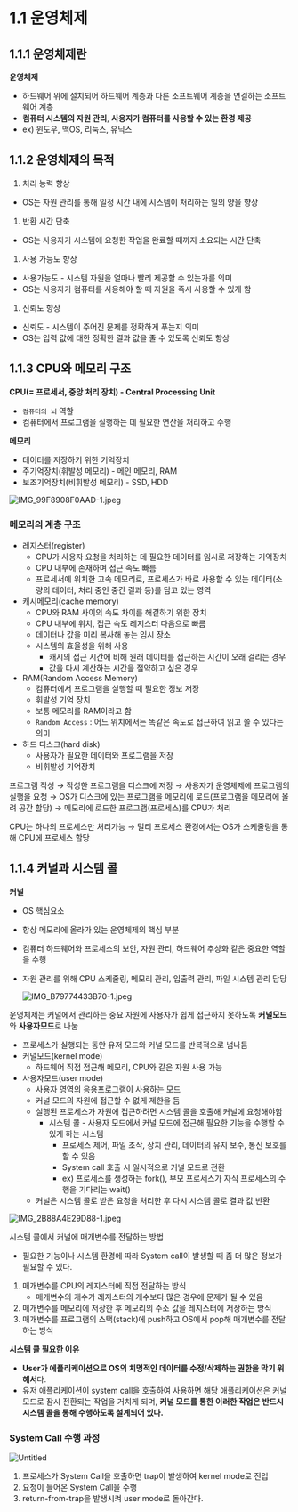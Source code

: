 # 1.1 운영체제

## 1.1.1 운영체제란

**운영체제**

- 하드웨어 위에 설치되어 하드웨어 계층과 다른 소프트웨어 계층을 연결하는 소프트웨어 계층
- **컴퓨터 시스템의 자원 관리**, **사용자가 컴퓨터를 사용할 수 있는 환경 제공**
- ex) 윈도우, 맥OS, 리눅스, 유닉스

## 1.1.2 운영체제의 목적

1. 처리 능력 향상
- OS는 자원 관리를 통해 일정 시간 내에 시스템이 처리하는 일의 양을 향상

1. 반환 시간 단축
- OS는 사용자가 시스템에 요청한 작업을 완료할 때까지 소요되는 시간 단축

1. 사용 가능도 향상
- 사용가능도 - 시스템 자원을 얼마나 빨리 제공할 수 있는가를 의미
- OS는 사용자가 컴퓨터를 사용해야 할 때 자원을 즉시 사용할 수 있게 함

1. 신뢰도 향상
- 신뢰도 - 시스템이 주어진 문제를 정확하게 푸는지 의미
- OS는 입력 값에 대한 정확한 결과 값을 줄 수 있도록 신뢰도 향상

## 1.1.3 CPU와 메모리 구조

**CPU(= 프로세서, 중앙 처리 장치) - Central Processing Unit**

- `컴퓨터의 뇌` 역할
- 컴퓨터에서 프로그램을 실행하는 데 필요한 연산을 처리하고 수행

**메모리**

- 데이터를 저장하기 위한 기억장치
- 주기억장치(휘발성 메모리) - 메인 메모리, RAM
- 보조기억장치(비휘발성 메모리) - SSD, HDD

![IMG_99F8908F0AAD-1.jpeg](https://github.com/team-replace/replace-android/assets/50761690/9caf1486-371b-4d28-9baa-eb3f8e4ed47c)

### 메모리의 계층 구조

- 레지스터(register)
    - CPU가 사용자 요청을 처리하는 데 필요한 데이터를 임시로 저장하는 기억장치
    - CPU 내부에 존재하며 접근 속도 빠름
    - 프로세서에 위치한 고속 메모리로, 프로세스가 바로 사용할 수 있는 데이터(소량의 데이터, 처리 중인 중간 결과 등)를 담고 있는 영역
- 캐시메모리(cache memory)
    - CPU와 RAM 사이의 속도 차이를 해결하기 위한 장치
    - CPU 내부에 위치, 접근 속도 레지스터 다음으로 빠름
    - 데이터나 값을 미리 복사해 놓는 임시 장소
    - 시스템의 효율성을 위해 사용
        - 캐시의 접근 시간에 비해 원래 데이터를 접근하는 시간이 오래 걸리는 경우
        - 값을 다시 계산하는 시간을 절약하고 싶은 경우
- RAM(Random Access Memory)
    - 컴퓨터에서 프로그램을 실행할 때 필요한 정보 저장
    - 휘발성 기억 장치
    - 보통 메모리를 RAM이라고 함
    - `Random Access` : 어느 위치에서든 똑같은 속도로 접근하여 읽고 쓸 수 있다는 의미
- 하드 디스크(hard disk)
    - 사용자가 필요한 데이터와 프로그램을 저장
    - 비휘발성 기억장치

프로그램 작성 → 작성한 프로그램을 디스크에 저장 → 사용자가 운영체제에 프로그램의 실행을 요청 → OS가 디스크에 있는 프로그램을 메모리에 로드(프로그램을 메모리에 올려 공간 할당) → 메모리에 로드한 프로그램(프로세스)를 CPU가 처리

CPU는 하나의 프로세스만 처리가능 → 멀티 프로세스 환경에서는 OS가 스케줄링을 통해 CPU에 프로세스 할당

## 1.1.4 커널과 시스템 콜

**커널**

- OS 핵심요소
- 항상 메모리에 올라가 있는 운영체제의 핵심 부분
- 컴퓨터 하드웨어와 프로세스의 보안, 자원 관리, 하드웨어 추상화 같은 중요한 역할을 수행
- 자원 관리를 위해 CPU 스케줄링, 메모리 관리, 입출력 관리, 파일 시스템 관리 담당

  ![IMG_B79774433B70-1.jpeg](https://github.com/team-replace/replace-android/assets/50761690/98c97f7a-73e3-495b-8974-26ae4edbf082)


운영체제는 커널에서 관리하는 중요 자원에 사용자가 쉽게 접근하지 못하도록 **커널모드**와 **사용자모드**로 나눔

- 프로세스가 실행되는 동안 유저 모드와 커널 모드를 반복적으로 넘나듬
- 커널모드(kernel mode)
    - 하드웨어 직접 접근해 메모리, CPU와 같은 자원 사용 가능
- 사용자모드(user mode)
    - 사용자 영역의 응용프로그램이 사용하는 모드
    - 커널 모드의 자원에 접근할 수 없게 제한을 둠
    - 실행된 프로세스가 자원에 접근하려면 시스템 콜을 호출해 커널에 요청해야함
        - 시스템 콜 - 사용자 모드에서 커널 모드에 접근해 필요한 기능을 수행할 수 있게 하는 시스템
            - 프로세스 제어, 파일 조작, 장치 관리, 데이터의 유지 보수, 통신 보호를 할 수 있음
            - System call 호출 시 일시적으로 커널 모드로 전환
            - ex) 프로세스를 생성하는 fork(), 부모 프로세스가 자식 프로세스의 수행을 기다리는 wait()
    - 커널은 시스템 콜로 받은 요청을 처리한 후 다시 시스템 콜로 결과 값 반환

![IMG_2B88A4E29D88-1.jpeg](https://github.com/team-replace/replace-android/assets/50761690/53ff22a5-7044-4ff0-a853-58f88330b6f6)

시스템 콜에서 커널에 매개변수를 전달하는 방법

- 필요한 기능이나 시스템 환경에 따라 System call이 발생할 때 좀 더 많은 정보가 필요할 수 있다.
1. 매개변수를 CPU의 레지스터에 직접 전달하는 방식
    - 매개변수의 개수가 레지스터의 개수보다 많은 경우에 문제가 될 수 있음
2. 매개변수를 메모리에 저장한 후 메모리의 주소 값을 레지스터에 저장하는 방식
3. 매개변수를 프로그램의 스택(stack)에 push하고 OS에서 pop해 매개변수를 전달하는 방식

**시스템 콜 필요한 이유**

- **User가 에플리케이션으로 OS의 치명적인 데이터를 수정/삭제하는 권한을 막기 위해서**다.
- 유저 애플리케이션이 system call을 호출하여 사용하면 해당 애플리케이션은 커널모드로 잠시 전환되는 작업을 거치게 되며, **커널 모드를 통한 이러한 작업은 반드시 시스템 콜을 통해 수행하도록 설계되어 있다.**

### System Call 수행 과정

![Untitled](https://github.com/team-replace/replace-android/assets/50761690/f24d9627-c8c9-4ca1-9266-a1e5cde02587)

1. 프로세스가 System Call을 호출하면 trap이 발생하여 kernel mode로 진입
2. 요청이 들어온 System Call을 수행
3. return-from-trap을 발생시켜 user mode로 돌아간다.
